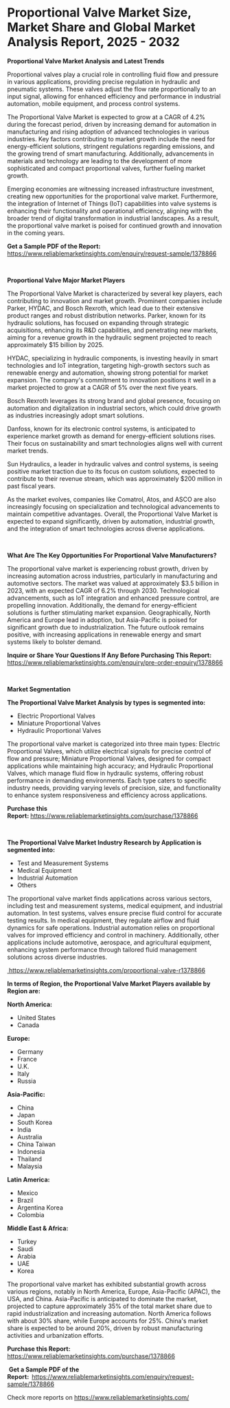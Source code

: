 <p><h1>Proportional Valve Market Size, Market Share and Global Market Analysis Report, 2025 - 2032</h1></p><p><strong>Proportional Valve Market Analysis and Latest Trends</strong></p>
<p><p>Proportional valves play a crucial role in controlling fluid flow and pressure in various applications, providing precise regulation in hydraulic and pneumatic systems. These valves adjust the flow rate proportionally to an input signal, allowing for enhanced efficiency and performance in industrial automation, mobile equipment, and process control systems.</p><p>The Proportional Valve Market is expected to grow at a CAGR of 4.2% during the forecast period, driven by increasing demand for automation in manufacturing and rising adoption of advanced technologies in various industries. Key factors contributing to market growth include the need for energy-efficient solutions, stringent regulations regarding emissions, and the growing trend of smart manufacturing. Additionally, advancements in materials and technology are leading to the development of more sophisticated and compact proportional valves, further fueling market growth.</p><p>Emerging economies are witnessing increased infrastructure investment, creating new opportunities for the proportional valve market. Furthermore, the integration of Internet of Things (IoT) capabilities into valve systems is enhancing their functionality and operational efficiency, aligning with the broader trend of digital transformation in industrial landscapes. As a result, the proportional valve market is poised for continued growth and innovation in the coming years.</p></p>
<p><strong>Get a Sample PDF of the Report:&nbsp;</strong> <a href="https://www.reliablemarketinsights.com/enquiry/request-sample/1378866?utm_campaign=1894&utm_medium=2&utm_source=Github&utm_content=ia&utm_term=16022025&utm_id=proportional-valve">https://www.reliablemarketinsights.com/enquiry/request-sample/1378866</a></p>
<p>&nbsp;</p>
<p><strong>Proportional Valve Major Market Players</strong></p>
<p><p>The Proportional Valve Market is characterized by several key players, each contributing to innovation and market growth. Prominent companies include Parker, HYDAC, and Bosch Rexroth, which lead due to their extensive product ranges and robust distribution networks. Parker, known for its hydraulic solutions, has focused on expanding through strategic acquisitions, enhancing its R&D capabilities, and penetrating new markets, aiming for a revenue growth in the hydraulic segment projected to reach approximately $15 billion by 2025.</p><p>HYDAC, specializing in hydraulic components, is investing heavily in smart technologies and IoT integration, targeting high-growth sectors such as renewable energy and automation, showing strong potential for market expansion. The company's commitment to innovation positions it well in a market projected to grow at a CAGR of 5% over the next five years.</p><p>Bosch Rexroth leverages its strong brand and global presence, focusing on automation and digitalization in industrial sectors, which could drive growth as industries increasingly adopt smart solutions. </p><p>Danfoss, known for its electronic control systems, is anticipated to experience market growth as demand for energy-efficient solutions rises. Their focus on sustainability and smart technologies aligns well with current market trends.</p><p>Sun Hydraulics, a leader in hydraulic valves and control systems, is seeing positive market traction due to its focus on custom solutions, expected to contribute to their revenue stream, which was approximately $200 million in past fiscal years.</p><p>As the market evolves, companies like Comatrol, Atos, and ASCO are also increasingly focusing on specialization and technological advancements to maintain competitive advantages. Overall, the Proportional Valve Market is expected to expand significantly, driven by automation, industrial growth, and the integration of smart technologies across diverse applications.</p></p>
<p>&nbsp;</p>
<p><strong>What Are The Key Opportunities For Proportional Valve Manufacturers?</strong></p>
<p><p>The proportional valve market is experiencing robust growth, driven by increasing automation across industries, particularly in manufacturing and automotive sectors. The market was valued at approximately $3.5 billion in 2023, with an expected CAGR of 6.2% through 2030. Technological advancements, such as IoT integration and enhanced pressure control, are propelling innovation. Additionally, the demand for energy-efficient solutions is further stimulating market expansion. Geographically, North America and Europe lead in adoption, but Asia-Pacific is poised for significant growth due to industrialization. The future outlook remains positive, with increasing applications in renewable energy and smart systems likely to bolster demand.</p></p>
<p><strong>Inquire or Share Your Questions If Any Before Purchasing This Report:</strong> <a href="https://www.reliablemarketinsights.com/enquiry/pre-order-enquiry/1378866?utm_campaign=1894&utm_medium=2&utm_source=Github&utm_content=ia&utm_term=16022025&utm_id=proportional-valve">https://www.reliablemarketinsights.com/enquiry/pre-order-enquiry/1378866</a></p>
<p>&nbsp;</p>
<p><strong>Market Segmentation</strong></p>
<p><strong>The Proportional Valve Market Analysis by types is segmented into:</strong></p>
<p><ul><li>Electric Proportional Valves</li><li>Miniature Proportional Valves</li><li>Hydraulic Proportional Valves</li></ul></p>
<p><p>The proportional valve market is categorized into three main types: Electric Proportional Valves, which utilize electrical signals for precise control of flow and pressure; Miniature Proportional Valves, designed for compact applications while maintaining high accuracy; and Hydraulic Proportional Valves, which manage fluid flow in hydraulic systems, offering robust performance in demanding environments. Each type caters to specific industry needs, providing varying levels of precision, size, and functionality to enhance system responsiveness and efficiency across applications.</p></p>
<p><strong>Purchase this Report:&nbsp;</strong><a href="https://www.reliablemarketinsights.com/purchase/1378866?utm_campaign=1894&utm_medium=2&utm_source=Github&utm_content=ia&utm_term=16022025&utm_id=proportional-valve">https://www.reliablemarketinsights.com/purchase/1378866</a></p>
<p>&nbsp;</p>
<p><strong>The Proportional Valve Market Industry Research by Application is segmented into:</strong></p>
<p><ul><li>Test and Measurement Systems</li><li>Medical Equipment</li><li>Industrial Automation</li><li>Others</li></ul></p>
<p><p>The proportional valve market finds applications across various sectors, including test and measurement systems, medical equipment, and industrial automation. In test systems, valves ensure precise fluid control for accurate testing results. In medical equipment, they regulate airflow and fluid dynamics for safe operations. Industrial automation relies on proportional valves for improved efficiency and control in machinery. Additionally, other applications include automotive, aerospace, and agricultural equipment, enhancing system performance through tailored fluid management solutions across diverse industries.</p></p>
<p><a href="https://www.reliablemarketinsights.com/proportional-valve-r1378866?utm_campaign=1894&utm_medium=2&utm_source=Github&utm_content=ia&utm_term=16022025&utm_id=proportional-valve">&nbsp;https://www.reliablemarketinsights.com/proportional-valve-r1378866</a></p>
<p><strong>In terms of Region, the Proportional Valve Market Players available by Region are:</strong></p>
<p>
    <p> <strong> North America: </strong>
        <ul>
            <li>United States</li>
            <li>Canada</li>
        </ul>
        </p> 
    <p> <strong> Europe: </strong>
        <ul>
            <li>Germany</li>
            <li>France</li>
            <li>U.K.</li>
            <li>Italy</li>
            <li>Russia</li>
        </ul>
        </p> 
    <p> <strong> Asia-Pacific: </strong>
        <ul>
            <li>China</li>
            <li>Japan</li>
            <li>South Korea</li>
            <li>India</li>
            <li>Australia</li>
            <li>China Taiwan</li>
            <li>Indonesia</li>
            <li>Thailand</li>
            <li>Malaysia</li>
        </ul>
        </p> 
    <p> <strong> Latin America: </strong>
        <ul>
            <li>Mexico</li>
            <li>Brazil</li>
            <li>Argentina Korea</li>
            <li>Colombia</li>
        </ul>
        </p> 
    <p> <strong> Middle East & Africa: </strong>
        <ul>
            <li>Turkey</li>
            <li>Saudi</li>
            <li>Arabia</li>
            <li>UAE</li>
            <li>Korea</li>
        </ul>
    </p>
    </p>
<p><p>The proportional valve market has exhibited substantial growth across various regions, notably in North America, Europe, Asia-Pacific (APAC), the USA, and China. Asia-Pacific is anticipated to dominate the market, projected to capture approximately 35% of the total market share due to rapid industrialization and increasing automation. North America follows with about 30% share, while Europe accounts for 25%. China's market share is expected to be around 20%, driven by robust manufacturing activities and urbanization efforts.</p></p>
<p><strong>Purchase this Report: </strong><a href="https://www.reliablemarketinsights.com/purchase/1378866?utm_campaign=1894&utm_medium=2&utm_source=Github&utm_content=ia&utm_term=16022025&utm_id=proportional-valve">https://www.reliablemarketinsights.com/purchase/1378866</a></p>
<p>&nbsp;<strong>Get a Sample PDF of the Report:&nbsp;&nbsp;</strong><a href="https://www.reliablemarketinsights.com/enquiry/request-sample/1378866?utm_campaign=1894&utm_medium=2&utm_source=Github&utm_content=ia&utm_term=16022025&utm_id=proportional-valve">https://www.reliablemarketinsights.com/enquiry/request-sample/1378866</a></p>
<p><strong></strong></p>
<p>Check more reports on <a href="https://www.reliablemarketinsights.com/?utm_campaign=1894&utm_medium=2&utm_source=Github&utm_content=ia&utm_term=16022025&utm_id=proportional-valve">https://www.reliablemarketinsights.com/</a></p>